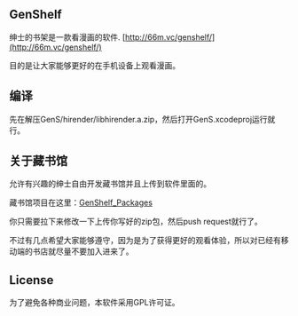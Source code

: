 ## GenShelf

绅士的书架是一款看漫画的软件. [http://66m.vc/genshelf/](http://66m.vc/genshelf/)

目的是让大家能够更好的在手机设备上观看漫画。

## 编译

先在解压GenS/hirender/libhirender.a.zip，然后打开GenS.xcodeproj运行就行。

## 关于藏书馆

允许有兴趣的绅士自由开发藏书馆并且上传到软件里面的。

藏书馆项目在这里：[GenShelf_Packages](https://github.com/dbsGen/GenShelf_Packages)

你只需要拉下来修改一下上传你写好的zip包，然后push request就行了。

不过有几点希望大家能够遵守，因为是为了获得更好的观看体验，所以对已经有移动端的书店就尽量不要加入进来了。

## License

为了避免各种商业问题，本软件采用GPL许可证。